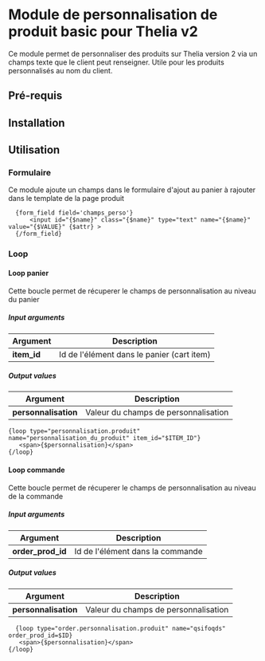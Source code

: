 # Module de personnalisation de produit basic pour Thelia v2

Ce module permet de personnaliser des produits sur Thelia version 2 via un champs texte que le client peut renseigner. Utile pour les produits personnalisés au nom du client.

## Pré-requis

## Installation

## Utilisation


### Formulaire

Ce module ajoute un champs dans le formulaire d'ajout au panier à rajouter dans le template de la page produit
```
  {form_field field='champs_perso'}
      <input id="{$name}" class="{$name}" type="text" name="{$name}" value="{$VALUE}" {$attr} >
  {/form_field}
```

### Loop

#### Loop panier

Cette boucle permet de récuperer le champs de personnalisation au niveau du panier

##### Input arguments

|Argument |Description 
|---      |---        
|**item_id** | Id de l'élément dans le panier (cart item)


##### Output values

|Argument |Description 
|---      |---        
|**personnalisation** | Valeur du champs de personnalisation

```
{loop type="personnalisation.produit" name="personnalisation_du_produit" item_id="$ITEM_ID"}
   <span>{$personnalisation}</span>
{/loop}
```

#### Loop commande

Cette boucle permet de récuperer le champs de personnalisation au niveau de la commande

##### Input arguments

|Argument |Description 
|---      |---        
|**order_prod_id** | Id de l'élément dans la commande


##### Output values

|Argument |Description 
|---      |---        
|**personnalisation** | Valeur du champs de personnalisation

```
  {loop type="order.personnalisation.produit" name="qsifoqds" order_prod_id=$ID}
   <span>{$personnalisation}</span>
{/loop}
```
